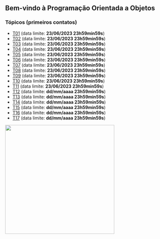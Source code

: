 ## Bem-vindo à Programação Orientada a Objetos

### Tópicos (primeiros contatos)

- [T01](topicos/01.md) (data limite: **23/06/2023 23h59min59s**)
- [T02](topicos/02.md) (data limite: **23/06/2023 23h59min59s**)
- [T03](topicos/03.md) (data limite: **23/06/2023 23h59min59s**)
- [T04](topicos/04.md) (data limite: **23/06/2023 23h59min59s**)
- [T05](topicos/05.md) (data limite: **23/06/2023 23h59min59s**)
- [T06](topicos/06.md) (data limite: **23/06/2023 23h59min59s**)
- [T07](topicos/07.md) (data limite: **23/06/2023 23h59min59s**)
- [T08](topicos/08.md) (data limite: **23/06/2023 23h59min59s**)
- [T09](topicos/09.md) (data limite: **23/06/2023 23h59min59s**)
- [T10](topicos/10.md) (data limite: **23/06/2023 23h59min59s**)
- [T11](topicos/11.md) (data limite: **23/06/2023 23h59min59s**)
- [T12](topicos/12.md) (data limite: **dd/mm/aaaa 23h59min59s**)
- [T13](topicos/13.md) (data limite: **dd/mm/aaaa 23h59min59s**)
- [T14](topicos/14.md) (data limite: **dd/mm/aaaa 23h59min59s**)
- [T15](topicos/15.md) (data limite: **dd/mm/aaaa 23h59min59s**)
- [T16](topicos/16.md) (data limite: **dd/mm/aaaa 23h59min59s**)
- [T17](topicos/17.md) (data limite: **dd/mm/aaaa 23h59min59s**)

<img src="https://github.com/kyriosdata/oo/raw/master/media/flyier-poo.png" width="350">
